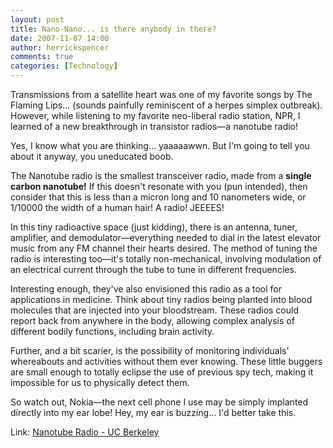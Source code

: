 ```yaml
---
layout: post
title: Nano-Nano... is there anybody in there?
date: 2007-11-07 14:00
author: herrickspencer
comments: true
categories: [Technology]
---
```

Transmissions from a satellite heart was one of my favorite songs by The Flaming Lips... (sounds painfully reminiscent of a herpes simplex outbreak). However, while listening to my favorite neo-liberal radio station, NPR, I learned of a new breakthrough in transistor radios—a nanotube radio!

Yes, I know what you are thinking... yaaaaawwn. But I'm going to tell you about it anyway, you uneducated boob.

The Nanotube radio is the smallest transceiver radio, made from a **single carbon nanotube!** If this doesn't resonate with you (pun intended), then consider that this is less than a micron long and 10 nanometers wide, or 1/10000 the width of a human hair! A radio! JEEEES!

In this tiny radioactive space (just kidding), there is an antenna, tuner, amplifier, and demodulator—everything needed to dial in the latest elevator music from any FM channel their hearts desired. The method of tuning the radio is interesting too—it's totally non-mechanical, involving modulation of an electrical current through the tube to tune in different frequencies.

Interesting enough, they've also envisioned this radio as a tool for applications in medicine. Think about tiny radios being planted into blood molecules that are injected into your bloodstream. These radios could report back from anywhere in the body, allowing complex analysis of different bodily functions, including brain activity.

Further, and a bit scarier, is the possibility of monitoring individuals' whereabouts and activities without them ever knowing. These little buggers are small enough to totally eclipse the use of previous spy tech, making it impossible for us to physically detect them.

So watch out, Nokia—the next cell phone I use may be simply implanted directly into my ear lobe! Hey, my ear is buzzing... I'd better take this.

Link: [Nanotube Radio - UC Berkeley](https://socrates.berkeley.edu/~argon/nanoradio/radio.html)
